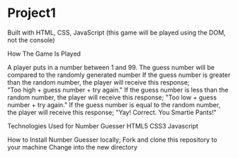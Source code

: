 # Project1
Built with HTML, CSS, JavaScript (this game will be played using the DOM, not the console)



   How The Game Is Played

A player puts in a number between 1 and 99. 
The guess number will be compared to the randomly generated number
If the guess number is greater than the random number, the player will receive this response;  
   "Too high + guess number + try again."
If the guess number is less than the random number, the player will receive this response; 
   "Too low  + guess number + try again."
If the guess number is  equal to the random number, the player will receive this response; 
   "Yay! Correct.  You Smartie Pants!"

 Technologies Used for Number Guesser
    HTML5
    CSS3
    Javascript

How to Install Number Guesser locally;
    Fork and clone this repository to your machine
    Change into the new directory